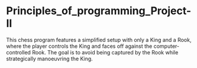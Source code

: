 # Principles_of_programming_Project-II
This chess program features a simplified setup with only a King and a Rook, where the player controls the King and faces off against the computer-controlled Rook. The goal is to avoid being captured by the Rook while strategically manoeuvring the King.
